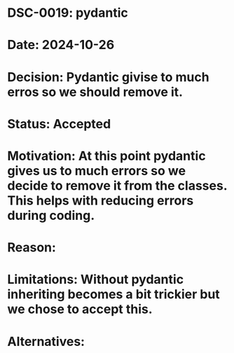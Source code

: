 # DSC-0019: pydantic
# Date: 2024-10-26
# Decision: Pydantic givise to  much erros so we should remove it.
# Status: Accepted
# Motivation: At this point pydantic gives us to much errors so we decide to remove it from the classes. This helps with reducing errors during coding. 
# Reason:
# Limitations: Without pydantic inheriting becomes a bit trickier but we chose to accept this.
# Alternatives: